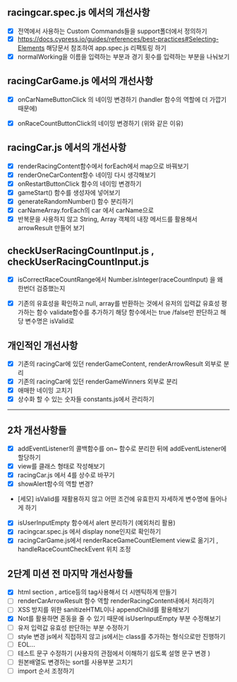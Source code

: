 ## racingcar.spec.js 에서의 개선사항 

- [x] 전역에서 사용하는 Custom Commands들을 support폴더에서 정의하기 
- [x] https://docs.cypress.io/guides/references/best-practices#Selecting-Elements 해당문서 참조하여 app.spec.js 리팩토링 하기
- [x] normalWorking을 이름을 입력하는 부분과 경기 횟수를 입력하는 부분을 나눠보기

## racingCarGame.js 에서의 개선사항 

- [x] onCarNameButtonClick 의 네이밍 변경하기 (handler 함수의 역할에 더 가깝기 때문에)
- [x] onRaceCountButtonClick의 네이밍 변경하기 (위와 같은 이유)


## racingCar.js 에서의 개선사항 

- [x] renderRacingContent함수에서 forEach에서 map으로 바꿔보기
- [x] renderOneCarContent함수 네이밍 다시 생각해보기 
- [x] onRestartButtonClick 함수의 네이밍 변경하기 
- [x] gameStart() 함수를 생성자에 넣어보기 
- [x] generateRandomNumber() 함수 분리하기
- [x] carNameArray.forEach의 car 에서 carName으로
- [x] 반복문을 사용하지 않고 String, Array 객체의 내장 메서드를 활용해서 arrowResult 만들어 보기 

## checkUserRacingCountInput.js , checkUserRacingCountInput.js 

- [x] isCorrectRaceCountRange에서 Number.isInteger(raceCountInput) 을 왜 한번더 검증했는지
- [x] 기존의 유효성을 확인하고 null, array를 반환하는 것에서 유저의 입력값 유효성 평가하는 함수 validate함수를 추가하기 해당 함수에서는 true /false만 판단하고 해당 변수명은 isValid로
 


## 개인적인 개선사항 

- [x] 기존의 racingCar에 있던 renderGameContent, renderArrowResult 외부로 분리 
- [x] 기존의 racingCar에 있던 renderGameWinners 외부로 분리 
- [x] 애매한 네이밍 고치기 
- [x] 상수화 할 수 있는 숫자들 constants.js에서 관리하기

<hr>

## 2차 개선사항들 

- [x] addEventListener의 콜백함수를 on~ 함수로 분리한 뒤에 addEventListener에 할당하기
- [x] view를 클래스 형태로 작성해보기
- [x] racingCar.js 에서 4를 상수로 바꾸기
- [x] showAlert함수의 역할 변경?
- [세모] isValid를 재활용하지 않고 어떤 조건에 유효한지 자세하게 변수명에 들어나게 하기
- [x] isUserInputEmpty 함수에서 alert 분리하기 (예외처리 활용)
- [x] racingcar.spec.js 에서 display none인지로 확인하기 
- [x] racingCarGame.js에서 renderRaceGameCountElement view로 옮기기 , handleRaceCountCheckEvent 위치 조정

## 2단계 미션 전 마지막 개선사항들 

- [x] html section , artice등의 tag사용해서 더 시멘틱하게 만들기 
- [ ] renderCarArrowResult 함수 역할 renderRacingContent내에서 처리하기 
- [ ] XSS 방지를 위한 sanitizeHTML이나 appendChild를 활용해보기 
- [x] Not를 활용하면 혼동을 줄 수 있기 때문에 isUserInputEmpty 부분 수정해보기 
- [ ] 유저 입력값 유효성 판단하는 부분 수정하기 
- [ ] style 변경 js에서 직접하지 않고 js에서는 class를 추가하는 형식으로만 진행하기 
- [ ] EOL...
- [ ] 테스트 문구 수정하기 (사용자의 관점에서 이해하기 쉽도록 설명 문구 변경 )
- [ ] 원본배열도 변경하는 sort를 사용부분 고치기 
- [ ] import 순서 조정하기 